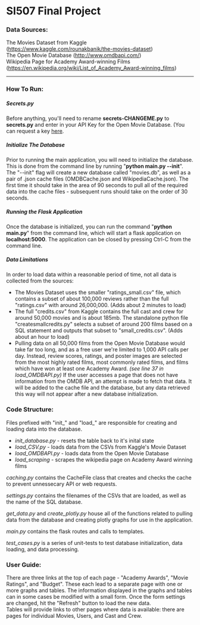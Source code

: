 # SI507 Final Project

### Data Sources:
The Movies Dataset from Kaggle (https://www.kaggle.com/rounakbanik/the-movies-dataset)  
The Open Movie Database (http://www.omdbapi.com/)  
Wikipedia Page for Academy Award-winning Films (https://en.wikipedia.org/wiki/List_of_Academy_Award-winning_films)  
______
### How To Run:

##### Secrets.py
Before anything, you'll need to rename **secrets-CHANGEME.py** to **secrets.py** and enter in your API Key for the Open Movie Database. (You can request a key [here](http://www.omdbapi.com/apikey.aspx]).

##### Initialize The Database
Prior to running the main application, you will need to initialize the database. This is done from the command line by running "**python main.py --init**". The "--init" flag will create a new database called "movies.db", as well as a pair of .json cache files (OMDBCache.json and WikipediaCache.json). The first time it should take in the area of 90 seconds to pull all of the required data into the cache files - subsequent runs should take on the order of 30 seconds.

##### Running the Flask Application
Once the database is initialized, you can run the command "**python main.py**" from the command line, which will start a flask application on **localhost:5000**. The application can be closed by pressing Ctrl-C from the command line.

##### Data Limitations
In order to load data within a reasonable period of time, not all data is collected from the sources:
  * The Movies Dataset uses the smaller "ratings_small.csv" file, which contains a subset of about 100,000 reviews rather than the full "ratings.csv" with around 26,000,000. (Adds about 2 minutes to load)
  * The full "credits.csv" from Kaggle contains the full cast and crew for around 50,000 movies and is about 185mb. The standalone python file "createsmallcredits.py" selects a subset of around 200 films based on a SQL statement and outputs that subset to "small_credits.csv". (Adds about an hour to load)
  * Pulling data on all 50,000 films from the Open Movie Database would take far too long, and as a free user we're limited to 1,000 API calls per day. Instead, review scores, ratings, and poster images are selected from the most highly rated films, most commonly rated films, and films which have won at least one Academy Award. *(see line 37 in load_OMDBAPI.py)* If the user accesses a page that does not have information from the OMDB API, an attempt is made to fetch that data. It will be added to the cache file and the database, but any data retrieved this way will not appear after a new database initialization.

### Code Structure:
Files prefixed with "init_" and "load_" are responsible for creating and loading data into the database.
  * *init_database.py* - resets the table back to it's inital state
  * *load_CSV.py* - loads data from the CSVs from Kaggle's Movie Dataset
  * *load_OMDBAPI.py* - loads data from the Open Movie Database
  * *load_scraping* - scrapes the wikipedia page on Academy Award winning films  

*caching.py* contains the CacheFile class that creates and checks the cache to prevent unnessecary API or web requests.

*settings.py* contains the filenames of the CSVs that are loaded, as well as the name of the SQL database.  

*get_data.py* and *create_plotly.py* house all of the functions related to pulling data from the database and creating plotly graphs for use in the application.

*main.py* contains the flask routes and calls to templates.

*test_cases.py* is a series of unit-tests to test database initialization, data loading, and data processing.

### User Guide:
There are three links at the top of each page - "Academy Awards", "Movie Ratings", and "Budget". These each lead to a separate page with one or more graphs and tables. The information displayed in the graphs and tables can in some cases be modified with a small form. Once the form settings are changed, hit the "Refresh" button to load the new data.  
Tables will provide links to other pages where data is available: there are pages for individual Movies, Users, and Cast and Crew.
